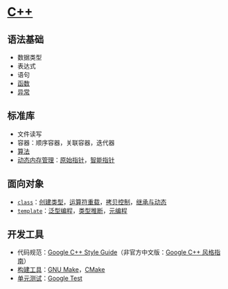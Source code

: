 # [C++](https://en.cppreference.com/w/cpp)

## 语法基础
- 数据类型
- 表达式
- 语句
- [函数](./function.md)
- [异常](./exception.md)

## 标准库
- 文件读写
- 容器：顺序容器，关联容器，迭代器
- [算法](./algorithm.md)
- [动态内存管理](./memory/README.md)：[原始指针](./memory/raw_pointers.md)，[智能指针](./memory/smart_pointers.md)

## 面向对象
- [`class`](https://en.cppreference.com/w/cpp/language/classes)：[创建类型](./class/class.md)，[运算符重载](./class/operator.md)，[拷贝控制](./class/copy_control.md)，[继承与动态](./class/inheritance.md)
- [`template`](https://en.cppreference.com/w/cpp/language/templates)：[泛型编程](./template/generic.md)，[类型推断](./template/type_deduction.md)，[元编程](./template/metaprogramming.md)

## 开发工具
- 代码规范：[Google C++ Style Guide](https://google.github.io/styleguide/cppguide.html)（非官方中文版：[Google C++ 风格指南](https://zh-google-styleguide.readthedocs.io/en/latest/google-cpp-styleguide/contents/)）
- [构建工具](../make/README.md)：[GNU Make](../make/README.md#GUN-Make)，[CMake](../make/README.md#CMake)
- [单元测试](./unittest/README.md)：[Google Test](./unittest/README.md#Google-Test)
